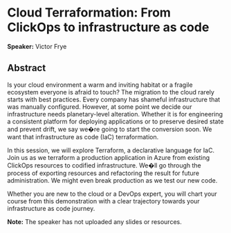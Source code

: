 ﻿# Cloud Terraformation: From ClickOps to infrastructure as code

**Speaker:** Victor Frye

## Abstract

Is your cloud environment a warm and inviting habitat or a fragile ecosystem everyone is afraid to touch? The migration to the cloud rarely starts with best practices. Every company has shameful infrastructure that was manually configured. However, at some point we decide our infrastructure needs planetary-level alteration. Whether it is for engineering a consistent platform for deploying applications or to preserve desired state and prevent drift, we say we�re going to start the conversion soon. We want that infrastructure as code (IaC) terraformation.

In this session, we will explore Terraform, a declarative language for IaC. Join us as we terraform a production application in Azure from existing ClickOps resources to codified infrastructure. We�ll go through the process of exporting resources and refactoring the result for future administration. We might even break production as we test our new code.

Whether you are new to the cloud or a DevOps expert, you will chart your course from this demonstration with a clear trajectory towards your infrastructure as code journey.


**Note:** The speaker has not uploaded any slides or resources.
